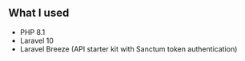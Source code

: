  ## What I used
- PHP 8.1
- Laravel 10
- Laravel Breeze (API starter kit with Sanctum token authentication)
